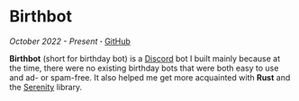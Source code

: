 # Birthbot

*October 2022 - Present* **·** [GitHub](https://github.com/Carnagion/birthbot)

**Birthbot** (short for birthday bot) is a [Discord](https://discord.com/) bot I built mainly because at the time, there were no existing birthday bots that were both easy to use and ad- or spam-free.
It also helped me get more acquainted with **Rust** and the [Serenity](https://github.com/serenity-rs/serenity) library.